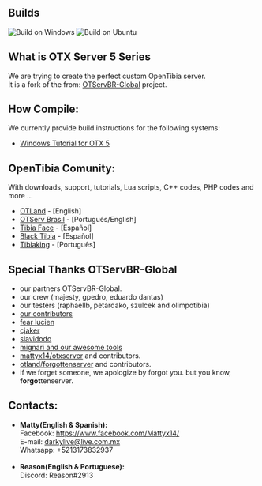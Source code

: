## Builds
![Build on Windows](https://github.com/mattyx14/otxserver/workflows/Build%20on%20Windows/badge.svg?branch=otxserv5) ![Build on Ubuntu](https://github.com/mattyx14/otxserver/workflows/Build%20on%20Ubuntu/badge.svg?branch=otxserv5)

## What is OTX Server 5 Series
We are trying to create the perfect custom OpenTibia server.
<br>It is a fork of the from: [OTServBR-Global](https://github.com/opentibiabr/OTServBR-Global) project.

## How Compile:
We currently provide build instructions for the following systems:
* [Windows Tutorial for OTX 5](https://forums.otserv.com.br/index.php?/forums/topic/169235-windowsvc2019-compilando-sources-otservbr-global/)

## OpenTibia Comunity:
With downloads, support, tutorials, Lua scripts, C++ codes, PHP codes and more ...
* [OTLand](https://otland.net/) - [English]
* [OTServ Brasil](https://forums.otserv.com.br/) - [Português/English]
* [Tibia Face](http://tibiaface.com/) - [Español]
* [Black Tibia](http://blacktibia.foroactivo.com/) - [Español]
* [Tibiaking](http://www.tibiaking.com/forum/) - [Português]

## Special Thanks OTServBR-Global
- our partners OTServBR-Global.
- our crew (majesty, gpedro, eduardo dantas)
- our testers (raphaellb, petardako, szulcek and olimpotibia)
- [our contributors](https://github.com/opentibiabr/OTServBR-Global/graphs/contributors)
- [fear lucien](https://github.com/FearLucien)
- [cjaker](https://github.com/Eternal-Scripts)
- [slavidodo](https://github.com/slavidodo)
- [mignari and our awesome tools](https://github.com/ottools)
- [mattyx14/otxserver](https://github.com/mattyx14/otxserver) and contributors.
- [otland/forgottenserver](https://github.com/otland/forgottenserver) and contributors.
- if we forget someone, we apologize by forgot you. but you know, **forgot**tenserver.

## Contacts:
- <b>Matty(English & Spanish):</b><br>
Facebook: https://www.facebook.com/Mattyx14/<br>
E-mail: darkylive@live.com.mx<br>
Whatsapp: +5213173832937<br><br>
- <b>Reason(English & Portuguese):</b><br>
Discord: Reason#2913
